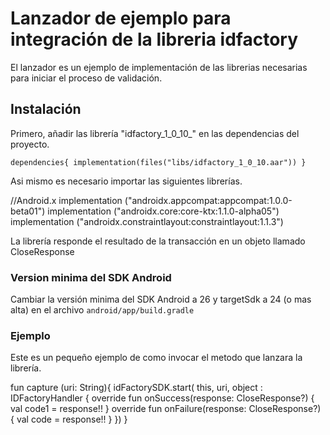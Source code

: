 # Lanzador de ejemplo para integración de la libreria idfactory

El lanzador es un ejemplo de implementación de las librerias necesarias para iniciar el proceso de validación.

## Instalación

Primero, añadir las librería "idfactory_1_0_10_"
en las dependencias del proyecto. 

`dependencies{
  implementation(files("libs/idfactory_1_0_10.aar"))
  }`
  
Asi mismo es necesario importar las siguientes librerías.

//Android.x
    implementation ("androidx.appcompat:appcompat:1.0.0-beta01")
    implementation ("androidx.core:core-ktx:1.1.0-alpha05")
    implementation ("androidx.constraintlayout:constraintlayout:1.1.3")

La librería responde el resultado de la transacción en un objeto llamado CloseResponse  

### Version minima del SDK Android

Cambiar la versión minima del SDK Android a 26 y targetSdk a 24 (o mas alta) en el archivo `android/app/build.gradle`

### Ejemplo

Este es un pequeño ejemplo de como invocar el metodo que lanzara la librería. 
    
fun capture (uri: String){
        idFactorySDK.start(
            this,
            uri,
            object : IDFactoryHandler {
                override fun onSuccess(response: CloseResponse?) {
                    val code1 = response!!
                }
                override fun onFailure(response: CloseResponse?) {
                    val code = response!!
                }
            })
    }
